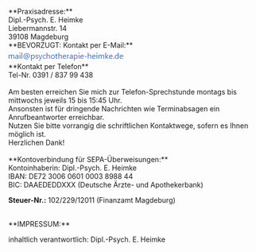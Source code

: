 <br>
**Praxisadresse:**
<br>Dipl.-Psych. E. Heimke
<br>Liebermannstr. 14
<br>39108 Magdeburg

<br>
**BEVORZUGT: Kontakt per E-Mail:**
<br><img src="/static/img/landing/Mailadresse.png">

<br>
**Kontakt per Telefon**
<br>Tel-Nr. 0391 / 837 99 438
<br><br>Am besten erreichen Sie mich zur Telefon-Sprechstunde montags bis mittwochs jeweils 15 bis 15:45 Uhr.
<br>Ansonsten ist für dringende Nachrichten wie Terminabsagen ein Anrufbeantworter erreichbar.
<br>Nutzen Sie bitte vorrangig die schriftlichen Kontaktwege, sofern es Ihnen möglich ist.
<br>Herzlichen Dank!
<br>
<br>
**Kontoverbindung für SEPA-Überweisungen:**
<br>Kontoinhaberin: Dipl.-Psych. E. Heimke
<br>IBAN: DE72 3006 0601 0003 8988 44
<br>BIC: DAAEDEDDXXX (Deutsche Ärzte- und Apothekerbank)

**Steuer-Nr.:**
102/229/12011 (Finanzamt Magdeburg)

<br>
**IMPRESSUM:**

inhaltlich verantwortlich: Dipl.-Psych. E. Heimke


